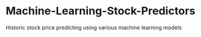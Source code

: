 # Machine-Learning-Stock-Predictors
Historic stock price predicting using various machine learning models 
